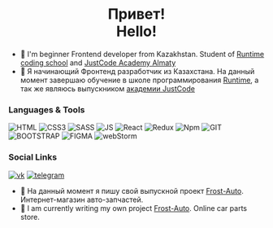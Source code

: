 <h1 align="center">Привет!<br/> Hello!</h1>

- 🌱 I'm beginner Frontend developer from Kazakhstan. Student of [Runtime coding school](https://runtime.kz/) and [JustCode Academy Almaty](https://justcode.kz/)
- 🌱 Я начинающий Фронтенд разработчик из Казахстана. На данный момент завершаю обучение в школе программирования [Runtime](https://runtime.kz/), а так же являюсь выпускником [академии JustCode](https://justcode.kz/)

### Languages & Tools

![HTML](https://img.shields.io/badge/-HTML-090909?style=for-the-badge&logo=html5)
![CSS3](https://img.shields.io/badge/-CSS-090909?style=for-the-badge&logo=css3)
![SASS](https://img.shields.io/badge/-SCSS-090909?style=for-the-badge&logo=sass)
![JS](https://img.shields.io/badge/-Javascript-090909?style=for-the-badge&logo=javascript)
![React](https://img.shields.io/badge/-React-090909?style=for-the-badge&logo=react)
![Redux](https://img.shields.io/badge/-Redux-090909?style=for-the-badge&logo=redux)
![Npm](https://img.shields.io/badge/-Npm-090909?style=for-the-badge&logo=npm)
![GIT](https://img.shields.io/badge/-Git-090909?style=for-the-badge&logo=git)
![BOOTSTRAP](https://img.shields.io/badge/-bootstrap-090909?style=for-the-badge&logo=bootstrap)
![FIGMA](https://img.shields.io/badge/-figma-090909?style=for-the-badge&logo=figma)
![webStorm](https://img.shields.io/badge/-webstorm-090909?style=for-the-badge&logo=webstorm)

### Social Links

[![vk](https://img.shields.io/badge/-vkontakte-090909?style=for-the-badge&logo=vk)](https://vk.com/makishii)
[![telegram](https://img.shields.io/badge/-telegram-090909?style=for-the-badge&logo=telegram)](https://t.me/makishii)

- 🔭 На данный момент я пишу свой выпускной проект [Frost-Auto]([https://github.com/MadinaMaki/Frost-Auto](https://github.com/MadinaMaki/frost)). Интернет-магазин авто-запчастей.
- 🔭 I am currently writing my own project [Frost-Auto]([https://github.com/MadinaMaki/Frost-Auto](https://github.com/MadinaMaki/frost)https://github.com/MadinaMaki/frost). Online car parts store.
